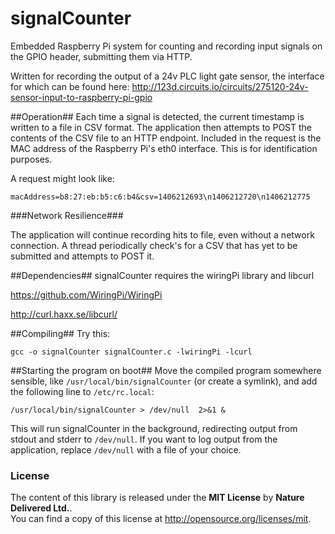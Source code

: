 signalCounter
=============

Embedded Raspberry Pi system for counting and recording input signals on the GPIO header, submitting them via HTTP.

Written for recording the output of a 24v PLC light gate sensor, the interface for which can be found here: http://123d.circuits.io/circuits/275120-24v-sensor-input-to-raspberry-pi-gpio

##Operation##
Each time a signal is detected, the current timestamp is written to a file in CSV format. The application then attempts to POST the contents of the CSV file to an HTTP endpoint. Included in the request is the MAC address of the Raspberry Pi's eth0 interface. This is for identification purposes.

A request might look like:

`macAddress=b8:27:eb:b5:c6:b4&csv=1406212693\n1406212720\n1406212775`

###Network Resilience###

The application will continue recording hits to file, even without a network connection. A thread periodically check's for a CSV that has yet to be submitted and attempts to POST it.

##Dependencies##
signalCounter requires the wiringPi library and libcurl

https://github.com/WiringPi/WiringPi

http://curl.haxx.se/libcurl/

##Compiling##
Try this:

`gcc -o signalCounter signalCounter.c -lwiringPi -lcurl`

##Starting the program on boot##
Move the compiled program somewhere sensible, like `/usr/local/bin/signalCounter` (or create a symlink), and add the following line to `/etc/rc.local`:

`/usr/local/bin/signalCounter > /dev/null  2>&1 &`

This will run signalCounter in the background, redirecting output from stdout and stderr to `/dev/null`. If you want to log output from the application, replace `/dev/null` with a file of your choice.

### License
The content of this library is released under the **MIT License** by
**Nature Delivered Ltd.**.<br/> You can find a copy of this license at http://opensource.org/licenses/mit.
